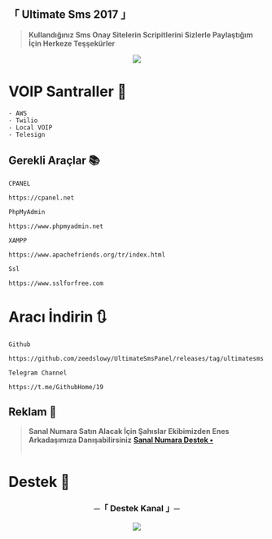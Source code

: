 ## 「 Ultimate Sms 2017 」

> **Kullandığınız Sms Onay Sitelerin Scripitlerini Sizlerle Paylaştığım İçin Herkeze Teşşekürler**

<p align="center">
  <img src="https://telegra.ph/file/26edbd5f18dd688a06c80.png">
</p>

# VOIP Santraller 📝 
```
- AWS
- Twilio
- Local VOIP
- Telesign
```

## Gerekli Araçlar 📚

`CPANEL`
```
https://cpanel.net
```
`PhpMyAdmin`
```
https://www.phpmyadmin.net
```
`XAMPP`
```
https://www.apachefriends.org/tr/index.html
```
`Ssl`
```
https://www.sslforfree.com
```

# Aracı İndirin 🔃
`Github`
```
https://github.com/zeedslowy/UltimateSmsPanel/releases/tag/ultimatesms
```
`Telegram Channel`
```
https://t.me/GithubHome/19
```
## Reklam 👥

> **Sanal Numara Satın Alacak İçin Şahıslar Ekibimizden Enes Arkadaşımıza Danışabilirsiniz**
<b> [Sanal Numara Destek •](https://t.me/Zedzedar) <br> <br>

# Destek 👾

<h3 align="center">
    ─「 Destek Kanal 」─
</h3>

<p align="center">
<a href="t.me/ParisBear"><img src="https://img.shields.io/badge/-Grup-pink.svg?style=for-the-badge&logo=Kanal"></a>
</p>
